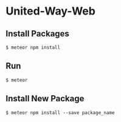 # United-Way-Web

## Install Packages

```
$ meteor npm install
```
## Run

```
$ meteor
```
## Install New Package

```
$ meteor npm install --save package_name
```
